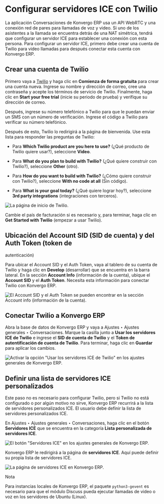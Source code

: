 # Configurar servidores ICE con Twilio

La aplicación Conversaciones de Konvergo ERP usa un API WebRTC y una conexión red de
pares para llamadas de voz y video. Si uno de los asistentes a la llamada se
encuentra detrás de una NAT simétrica, tendrá que configurar un servidor ICE
para establecer una conexión con esta persona. Para configurar un servidor
ICE, primero debe crear una cuenta de Twilio para video llamadas para después
conectar esta cuenta con Konvergo ERP.

## Crear una cuenta de Twilio

Primero vaya a [Twilio](https://www.twilio.com) y haga clic en **Comienza de
forma gratuita** para crear una cuenta nueva. Ingrese su nombre y dirección de
correo, cree una contraseña y acepte los términos de servicio de Twilio.
Finalmente, haga clic en **Start your free trial** (inicie su periodo de
prueba) y verifique su dirección de correo.

Después, ingrese su número telefónico a Twilio para que le puedan enviar un
SMS con un número de verificación. Ingrese el código a Twilio para verificar
su número telefónico.

Después de esto, Twilio lo redirigirá a la página de bienvenida. Use esta
lista para responder las preguntas de Twilio:

  * Para **Which Twilio product are you here to use?** (¿Qué producto de Twilio quiere usar?), seleccione **Video**.

  * Para **What do you plan to build with Twilio?** (¿Qué quiere construir con Twilio?), seleccione **Other** (otro).

  * Para **How do you want to build with Twilio?** (¿Cómo quiere construir con Twilio?), seleccione **With no code at all** (Sin código).

  * Para **What is your goal today?** (¿Qué quiere lograr hoy?), seleccione **3rd party integrations** (integraciones con terceros).

![La página de inicio de Twilio.](../../../_images/twilio-welcome.png)

Cambie el país de facturación si es necesario y, para terminar, haga clic en
**Get Started with Twilio** (empezar a usar Twilio).

## Ubicación del Account SID (SID de cuenta) y del Auth Token (token de
autenticación)

Para ubicar el Account SID y el Auth Token, vaya al tablero de su cuenta de
Twilio y haga clic en **Develop** (desarrollar) que se encuentra en la barra
lateral. En la sección **Account Info** (información de la cuenta), ubique el
**Account SID** y el **Auth Token**. Necesita esta información para conectar
Twilio con Konvergo ERP.

![El Account SID y el Auth Token se pueden encontrar en la sección Account
info \(información de la cuenta\).](../../../_images/twilio-acct-info.png)

## Conectar Twilio a Konvergo ERP

Abra la base de datos de Konvergo ERP y vaya a Ajustes ‣ Ajustes generales ‣
Conversaciones. Marque la casilla junto a **Usar los servidores ICE de
Twilio** e ingrese el **SID de cuenta de Twilio** y el **Token de
autentificación de cuenta de Twilio**. Para terminar, haga clic en **Guardar**
para aplicar los cambios.

![Activar la opción "Usar los servidores ICE de Twilio" en los ajustes
generales de Konvergo ERP.](../../../_images/connect-twilio-to-odoo.png)

## Definir una lista de servidores ICE personalizados

Este paso no es necesario para configurar Twilio, pero si Twilio no está
configurado o por algún motivo no sirve, Konvergo ERP recurrirá a la lista de
servidores personalizados ICE. El usuario debe definir la lista de servidores
personalizados ICE.

En Ajustes ‣ Ajustes generales ‣ Conversaciones, haga clic en el botón
**Servidores ICE** que se encuentra en la categoría **Lista personalizada de
servidores ICE**.

![El botón "Servidores ICE" en los ajustes generales de
Konvergo ERP.](../../../_images/custom-ice-servers-list.png)

Konvergo ERP le redirigirá a la página de **servidores ICE**. Aquí puede definir su
propia lista de servidores ICE.

![La página de servidores ICE en Konvergo ERP.](../../../_images/ice-servers-page.png)
<div class="alert alert-primary">
<p class="alert-title">
Nota</p><p>Para instancias locales de Konvergo ERP, el paquete <code>python3-gevent</code> es necesario para que el módulo Discuss pueda ejecutar llamadas de video o voz en los servidores de Ubuntu (Linux).</p>
</div>


